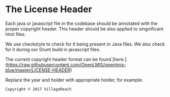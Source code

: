 # The License Header

Each java or javascript file in the codebase should be annotated with the 
proper copyright header. This header should be also applied to singnificant html files.

We use checkstyle to check for it being present in Java files. We also check for
it during our Grunt build in javascript files.

The current copyright header format can be found [here.]
(https://raw.githubusercontent.com/OpenLMIS/openlmis-blue/master/LICENSE-HEADER)

Replace the year and holder with appropriate holder, for example:

```
Copyright © 2017 VillageReach
